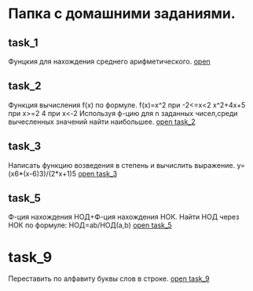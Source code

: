 # Папка с домашними заданиями.

## task_1
Фунцкия для нахождения среднего арифметического.
[open]()
## task_2
Функция вычисления f(x) по формуле.
f(x)=x^2 при -2<=x<2
    x^2+4x+5 при x>=2
    4 при x<-2
Используя ф-цию для n заданных чисел,среди вычесленных 
значений найти наибольшее.
[open task_2]()
## task_3
Написать функцию возведения в степень и вычислить выражение.
y=(x6*(x-6)3)/(2*x+1)5
[open task_3]()

## task_5
Ф-ция нахождения НОД+Ф-ция нахождения НОК.
Найти НОД через НОК по формуле:
НОД=ab/НОД(a,b)
[open task_5]()
# task_9
Переставить по алфавиту буквы слов в строке.
[open task_9]()
